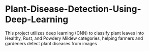 # Plant-Disease-Detection-Using-Deep-Learning
This project utilizes deep learning (CNN) to classify plant leaves into Healthy, Rust, and Powdery Mildew categories, helping farmers and gardeners detect plant diseases from images
